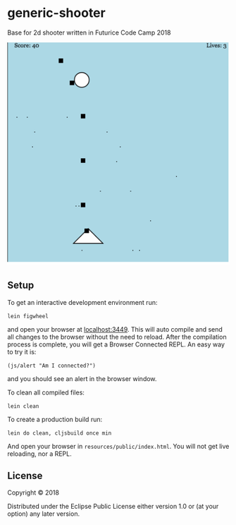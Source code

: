 # generic-shooter

Base for 2d shooter written in Futurice Code Camp 2018

![Generic Shooter](https://github.com/neurogoo/generic-shooter/blob/master/resources/generic_shooter.gif)

## Setup

To get an interactive development environment run:

    lein figwheel

and open your browser at [localhost:3449](http://localhost:3449/).
This will auto compile and send all changes to the browser without the
need to reload. After the compilation process is complete, you will
get a Browser Connected REPL. An easy way to try it is:

    (js/alert "Am I connected?")

and you should see an alert in the browser window.

To clean all compiled files:

    lein clean

To create a production build run:

    lein do clean, cljsbuild once min

And open your browser in `resources/public/index.html`. You will not
get live reloading, nor a REPL.

## License

Copyright © 2018

Distributed under the Eclipse Public License either version 1.0 or (at your option) any later version.
